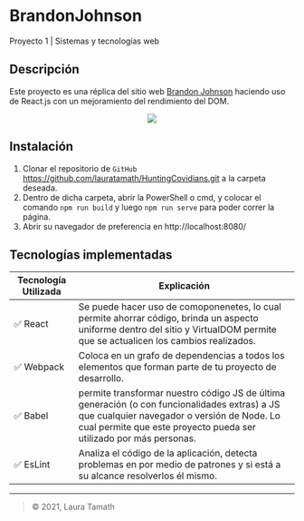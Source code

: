 # BrandonJohnson
Proyecto 1 | Sistemas y tecnologías web
## Descripción
Este proyecto es una réplica del sitio web [Brandon Johnson](https://brandoncjohnson.com/) haciendo uso de React.js con un mejoramiento del rendimiento del DOM.
<div align="center"><img src="(../forReadme.jpeg)"></div>

## Instalación
1. Clonar el repositorio de `GitHub` https://github.com/lauratamath/HuntingCovidians.git a la carpeta deseada. <br/>
2. Dentro de dicha carpeta, abrir la PowerShell o cmd, y colocar el comando `npm run build` y luego `npm run serve` para poder correr la página.<br/>
3. Abrir su navegador de preferencia en http://localhost:8080/ <br/>

## Tecnologías implementadas
Tecnología	Utilizada    | Explicación
----------------|---------------------------------------------------------
✅ React       | Se puede hacer uso de comoponenetes, lo cual permite ahorrar código, brinda un aspecto uniforme dentro del sitio y VirtualDOM permite que se actualicen los cambios realizados. 
✅ Webpack    	| Coloca en un grafo de dependencias a todos los elementos que forman parte de tu proyecto de desarrollo.
✅ Babel	    	| permite transformar nuestro código JS de última generación (o con funcionalidades extras) a JS que cualquier navegador o versión de Node. Lo cual permite que este proyecto pueda ser utilizado por más personas.
✅ EsLint     	| Analiza el código de la aplicación, detecta problemas en por medio de patrones y si está a su alcance resolverlos él mismo.
***
> © 2021, Laura Tamath


